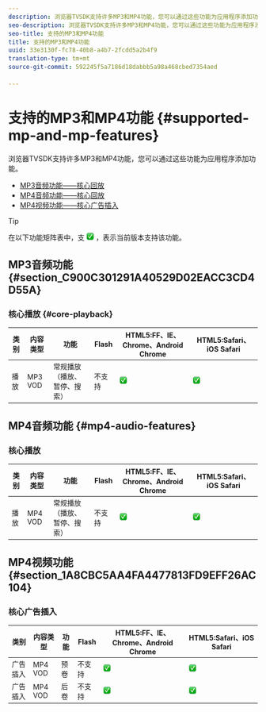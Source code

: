 ```yaml
---
description: 浏览器TVSDK支持许多MP3和MP4功能，您可以通过这些功能为应用程序添加功能。
seo-description: 浏览器TVSDK支持许多MP3和MP4功能，您可以通过这些功能为应用程序添加功能。
seo-title: 支持的MP3和MP4功能
title: 支持的MP3和MP4功能
uuid: 33e3130f-fc78-40b8-a4b7-2fcdd5a2b4f9
translation-type: tm+mt
source-git-commit: 592245f5a7186d18dabbb5a98a468cbed7354aed

---
```



# 支持的MP3和MP4功能 {#supported-mp-and-mp-features}

浏览器TVSDK支持许多MP3和MP4功能，您可以通过这些功能为应用程序添加功能。
* [MP3音频功能——核心回放](#core-playback)
* [MP4音频功能——核心回放](#mp4-audio-features)
* [MP4视频功能——核心广告插入](#section_1A8CBC5AA4FA4477813FD9EFF26AC104)

>[!TIP]
>
>在以下功能矩阵表中，支 ![持的图标](assets/supported15.png) ，表示当前版本支持该功能。

## MP3音频功能 {#section_C900C301291A40529D02EACC3CD4D55A}

### 核心播放 {#core-playback}

| 类别 | 内容类型 | 功能 | Flash | HTML5:FF、IE、Chrome、Android Chrome | HTML5:Safari、iOS Safari |
|--- |--- |--- |--- |--- |--- |
| 播放 | MP3 VOD | 常规播放（播放、暂停、搜索） | 不支持 | ![支持图标](assets/supported15.png) | ![支持图标](assets/supported15.png) |

## MP4音频功能 {#mp4-audio-features}

### 核心播放

| 类别 | 内容类型 | 功能 | Flash | HTML5:FF、IE、Chrome、Android Chrome | HTML5:Safari、iOS Safari |
|--- |--- |--- |--- |--- |--- |
| 播放 | MP4 VOD | 常规播放（播放、暂停、搜索） | 不支持 | ![支持图标](assets/supported15.png) | ![支持图标](assets/supported15.png) |

## MP4视频功能 {#section_1A8CBC5AA4FA4477813FD9EFF26AC104}

### 核心广告插入

| 类别 | 内容类型 | 功能 | Flash | HTML5:FF、IE、Chrome、Android Chrome | HTML5:Safari、iOS Safari |
|--- |--- |--- |--- |--- |--- |
| 广告插入 | MP4 VOD | 预卷 | 不支持 | ![支持图标](assets/supported15.png) | ![支持图标](assets/supported15.png) |
| 广告插入 | MP4 VOD | 后卷 | 不支持 | ![支持图标](assets/supported15.png) | ![支持图标](assets/supported15.png) |